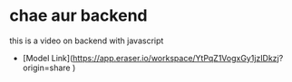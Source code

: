 # chae aur backend

this is a video on backend with javascript
- [Model Link](https://app.eraser.io/workspace/YtPqZ1VogxGy1jzIDkzj?
origin=share )
